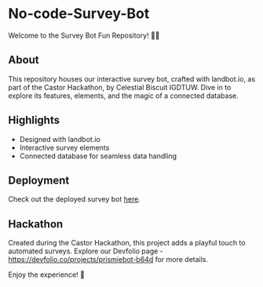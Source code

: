 # No-code-Survey-Bot

Welcome to the Survey Bot Fun Repository! 🤖✨

## About
This repository houses our interactive survey bot, crafted with landbot.io, as part of the Castor Hackathon, by Celestial Biscuit IGDTUW. Dive in to explore its features, elements, and the magic of a connected database.

## Highlights
- Designed with landbot.io
- Interactive survey elements
- Connected database for seamless data handling

## Deployment
Check out the deployed survey bot [here](#insert_deployed_link).

## Hackathon
Created during the Castor Hackathon, this project adds a playful touch to automated surveys. Explore our Devfolio page - https://devfolio.co/projects/prismiebot-b64d for more details.

Enjoy the experience! 🚀

